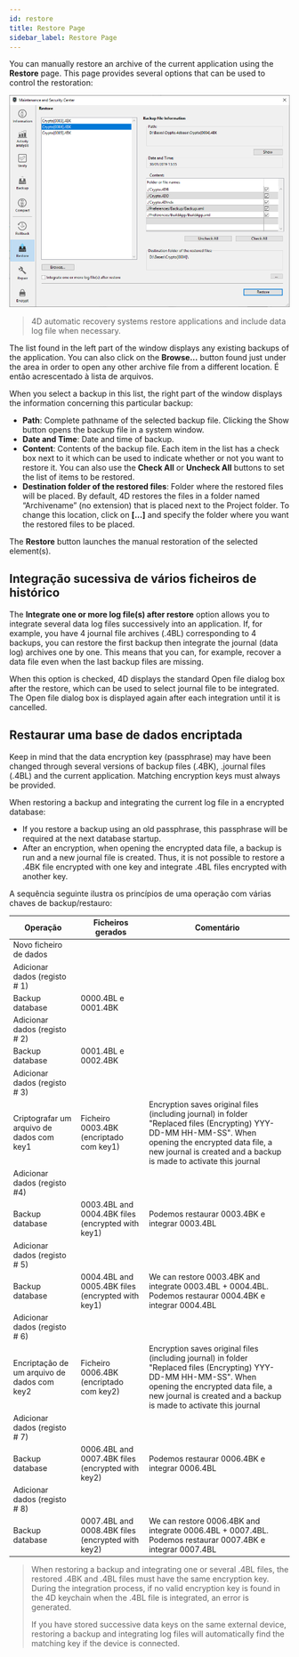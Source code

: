 ```yaml
---
id: restore
title: Restore Page
sidebar_label: Restore Page
---
```


You can manually restore an archive of the current application using the **Restore** page. This page provides several options that can be used to control the restoration:

![](../assets/en/MSC/MSC_restore.png)

> 4D automatic recovery systems restore applications and include data log file when necessary.

The list found in the left part of the window displays any existing backups of the application. You can also click on the **Browse...** button found just under the area in order to open any other archive file from a different location. É então acrescentado à lista de arquivos.

When you select a backup in this list, the right part of the window displays the information concerning this particular backup:

- **Path**: Complete pathname of the selected backup file. Clicking the Show button opens the backup file in a system window.
- **Date and Time**: Date and time of backup.
- **Content**: Contents of the backup file. Each item in the list has a check box next to it which can be used to indicate whether or not you want to restore it. You can also use the **Check All** or **Uncheck All** buttons to set the list of items to be restored.
- **Destination folder of the restored files**: Folder where the restored files will be placed. By default, 4D restores the files in a folder named “Archivename” (no extension) that is placed next to the Project folder. To change this location, click on **[...]** and specify the folder where you want the restored files to be placed.

The **Restore** button launches the manual restoration of the selected element(s).

## Integração sucessiva de vários ficheiros de histórico

The **Integrate one or more log file(s) after restore** option allows you to integrate several data log files successively into an application. If, for example, you have 4 journal file archives (.4BL) corresponding to 4 backups, you can restore the first backup then integrate the journal (data log) archives one by one. This means that you can, for example, recover a data file even when the last backup files are missing.

When this option is checked, 4D displays the standard Open file dialog box after the restore, which can be used to select journal file to be integrated. The Open file dialog box is displayed again after each integration until it is cancelled.

## Restaurar uma base de dados encriptada

Keep in mind that the data encryption key (passphrase) may have been changed through several versions of backup files (.4BK), .journal files (.4BL) and the current application. Matching encryption keys must always be provided.

When restoring a backup and integrating the current log file in a encrypted database:

- If you restore a backup using an old passphrase, this passphrase will be required at the next database startup.
- After an encryption, when opening the encrypted data file, a backup is run and a new journal file is created. Thus, it is not possible to restore a .4BK file encrypted with one key and integrate .4BL files encrypted with another key.

A sequência seguinte ilustra os princípios de uma operação com várias chaves de backup/restauro:

| Operação                                    | Ficheiros gerados                                 | Comentário                                                                                                                                                                                                                   |
| ------------------------------------------- | ------------------------------------------------- | ---------------------------------------------------------------------------------------------------------------------------------------------------------------------------------------------------------------------------- |
| Novo ficheiro de dados                      |                                                   |                                                                                                                                                                                                                              |
| Adicionar dados (registo # 1)               |                                                   |                                                                                                                                                                                                                              |
| Backup database                             | 0000.4BL e 0001.4BK                               |                                                                                                                                                                                                                              |
| Adicionar dados (registo # 2)               |                                                   |                                                                                                                                                                                                                              |
| Backup database                             | 0001.4BL e 0002.4BK                               |                                                                                                                                                                                                                              |
| Adicionar dados (registo # 3)               |                                                   |                                                                                                                                                                                                                              |
| Criptografar um arquivo de dados com key1   | Ficheiro 0003.4BK (encriptado com key1)           | Encryption saves original files (including journal) in folder "Replaced files (Encrypting) YYY-DD-MM HH-MM-SS". When opening the encrypted data file, a new journal is created and a backup is made to activate this journal |
| Adicionar dados (registo #4)                |                                                   |                                                                                                                                                                                                                              |
| Backup database                             | 0003.4BL and 0004.4BK files (encrypted with key1) | Podemos restaurar 0003.4BK e integrar 0003.4BL                                                                                                                                                                               |
| Adicionar dados (registo # 5)               |                                                   |                                                                                                                                                                                                                              |
| Backup database                             | 0004.4BL and 0005.4BK files (encrypted with key1) | We can restore 0003.4BK and integrate 0003.4BL + 0004.4BL. Podemos restaurar 0004.4BK e integrar 0004.4BL                                                                                                                    |
| Adicionar dados (registo # 6)               |                                                   |                                                                                                                                                                                                                              |
| Encriptação de um arquivo de dados com key2 | Ficheiro 0006.4BK (encriptado com key2)           | Encryption saves original files (including journal) in folder "Replaced files (Encrypting) YYY-DD-MM HH-MM-SS". When opening the encrypted data file, a new journal is created and a backup is made to activate this journal |
| Adicionar dados (registo # 7)               |                                                   |                                                                                                                                                                                                                              |
| Backup database                             | 0006.4BL and 0007.4BK files (encrypted with key2) | Podemos restaurar 0006.4BK e integrar 0006.4BL                                                                                                                                                                               |
| Adicionar dados (registo # 8)               |                                                   |                                                                                                                                                                                                                              |
| Backup database                             | 0007.4BL and 0008.4BK files (encrypted with key2) | We can restore 0006.4BK and integrate 0006.4BL + 0007.4BL. Podemos restaurar 0007.4BK e integrar 0007.4BL                                                                                                                    |
> When restoring a backup and integrating one or several .4BL files, the restored .4BK and .4BL files must have the same encryption key. During the integration process, if no valid encryption key is found in the 4D keychain when the .4BL file is integrated, an error is generated.
> 
> If you have stored successive data keys on the same external device, restoring a backup and integrating log files will automatically find the matching key if the device is connected.
